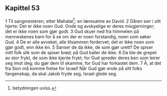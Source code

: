 ## Kapittel 53

1 Til sangmesteren; etter Mahalat[^1]; en læresalme av David.
2 Dåren sier i sitt hjerte: Det er ikke noen Gud. Onde og avskyelige er deres misgjerninger; det er ikke noen som gjør godt.
3 Gud skuer ned fra himmelen på menneskenes barn for å se om der er noen forstandig, noen som søker Gud.
4 De er alle avveket, alle tilsammen fordervet; det er ikke noen som gjør godt, enn ikke én.
5 Sanser de da ikke, de som gjør urett? De spiser mitt folk slik som de spiser brød; på Gud kaller de ikke.
6 Da ble de grepet av stor frykt, de som ikke kjente frykt; for Gud spreder deres ben som leirer seg imot deg; du gjør dem til skamme, for Gud har forkastet dem.
7 Å, at det fra Sion må komme frelse for Israel! Når Gud gjør ende på sitt folks fangenskap, da skal Jakob fryde seg, Israel glede seg.

[^1]:  betydningen uviss.
